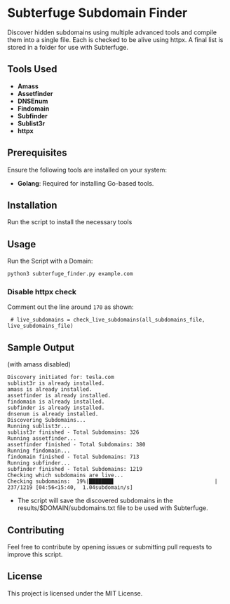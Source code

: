 # Subterfuge Subdomain Finder

Discover hidden subdomains using multiple advanced tools and compile them into a single file. Each is checked to be alive using httpx. A final list is stored in a folder for use with Subterfuge.

## Tools Used

- **Amass**
- **Assetfinder**
- **DNSEnum** 
- **Findomain**
- **Subfinder**
- **Sublist3r**
- **httpx**

## Prerequisites

Ensure the following tools are installed on your system:
- **Golang**: Required for installing Go-based tools.

## Installation

Run the script to install the necessary tools

## Usage

Run the Script with a Domain:

```bash
python3 subterfuge_finder.py example.com
```
### Disable httpx check
Comment out the line around `170` as shown:

` # live_subdomains = check_live_subdomains(all_subdomains_file, live_subdomains_file)`

## Sample Output
(with amass disabled)
```
Discovery initiated for: tesla.com
sublist3r is already installed.
amass is already installed.
assetfinder is already installed.
findomain is already installed.
subfinder is already installed.
dnsenum is already installed.
Discovering Subdomains...
Running sublist3r...
sublist3r finished - Total Subdomains: 326
Running assetfinder...
assetfinder finished - Total Subdomains: 380
Running findomain...
findomain finished - Total Subdomains: 713
Running subfinder...
subfinder finished - Total Subdomains: 1219
Checking which subdomains are live...
Checking subdomains:  19%|███████▊                                | 237/1219 [04:56<15:40,  1.04subdomain/s]
```

- The script will save the discovered subdomains in the results/$DOMAIN/subdomains.txt file to be used with Subterfuge.

## Contributing

Feel free to contribute by opening issues or submitting pull requests to improve this script.

## License

This project is licensed under the MIT License.
